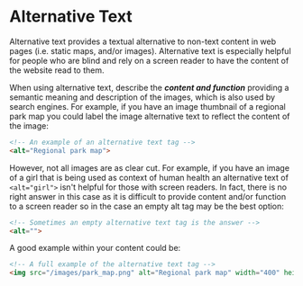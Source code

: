 # Alternative Text

Alternative text provides a textual alternative to non-text content in web pages (i.e. static maps, and/or images). Alternative text is especially helpful for people who are blind and rely on a screen reader to have the content of the website read to them.

When using alternative text, describe the **_content and function_** providing a semantic meaning and description of the images, which is also used by search engines. For example, if you have an image thumbnail of a regional park map you could label the image alternative text to reflect the content of the image:
```html
<!-- An example of an alternative text tag -->
<alt="Regional park map">
```

However, not all images are as clear cut. For example, if you have an image of a girl that is being used as context of human health an alternative text of `<alt="girl">` isn't helpful for those with screen readers. In fact, there is no right answer in this case as it is difficult to provide content and/or function to a screen reader so in the case an empty alt tag may be the best option:
```html
<!-- Sometimes an empty alternative text tag is the answer -->
<alt="">
```

A good example within your content could be:
```html
<!-- A full example of the alternative text tag -->
<img src="/images/park_map.png" alt="Regional park map" width="400" height="800" border="0">
```
